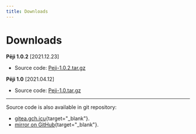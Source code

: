 ```yaml
---
title: Downloads
---
```


# Downloads

**Pēji 1.0.2** [2021.12.23]

- Source code: [Peji-1.0.2.tar.gz](Peji-1.0.2.tar.gz)

**Pēji 1.0** [2021.04.12]

- Source code: [Peji-1.0.tar.gz](Peji-1.0.tar.gz)

---

Source code is also available in git repository:

- [gitea.gch.icu](https://gitea.gch.icu/ge/peji){target="_blank"}.
- [mirror on GitHub](https://github.com/gechandesu/peji){target="_blank"}.
